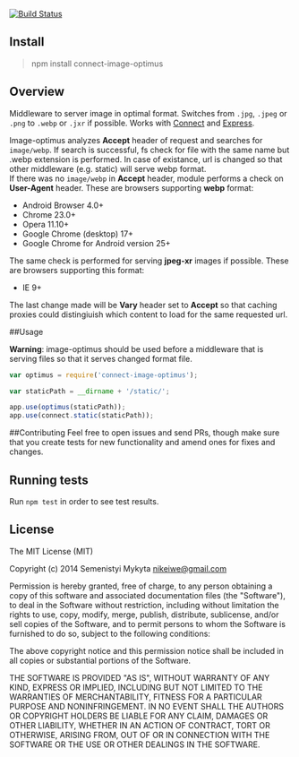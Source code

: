 [![Build Status](https://travis-ci.org/msemenistyi/connect-image-optimus.png)](https://travis-ci.org/msemenistyi/connect-image-optimus)

## Install
> npm install connect-image-optimus

## Overview
Middleware to server image in optimal format. Switches from `.jpg`, `.jpeg` or 
`.png` to `.webp` or `.jxr` if possible.
Works with [Connect](https://github.com/senchalabs/connect/) 
and [Express](https://github.com/visionmedia/express).

Image-optimus analyzes **Accept** header of request and searches for `image/webp`.
If search is successful, fs check for file with the same name but .webp extension 
is performed. In case of existance, url is changed so that other middleware 
(e.g. static) will serve webp format.   
If there was no `image/webp` in **Accept** header, module performs a check on 
**User-Agent** header. These are browsers supporting **webp** format:
- Android Browser 4.0+ 
- Chrome 23.0+
- Opera 11.10+
- Google Chrome (desktop) 17+
- Google Chrome for Android version 25+

The same check is performed for serving **jpeg-xr** images if possible.
These are browsers supporting this format:
- IE 9+

The last change made will be **Vary** header set to **Accept** so that caching
proxies could distingiuish which content to load for the same requested url.

##Usage

**Warning**: image-optimus should be used before a middleware that is serving 
files so that it serves changed format file.   

```js
var optimus = require('connect-image-optimus');

var staticPath = __dirname + '/static/';

app.use(optimus(staticPath));
app.use(connect.static(staticPath));
```
##Contributing
Feel free to open issues and send PRs, though make sure that you create tests
for new functionality and amend ones for fixes and changes. 

## Running tests
Run `npm test` in order to see test results.

## License

The MIT License (MIT)

Copyright (c) 2014 Semenistyi Mykyta nikeiwe@gmail.com

Permission is hereby granted, free of charge, to any person obtaining a copy
of this software and associated documentation files (the "Software"), to deal
in the Software without restriction, including without limitation the rights
to use, copy, modify, merge, publish, distribute, sublicense, and/or sell
copies of the Software, and to permit persons to whom the Software is
furnished to do so, subject to the following conditions:

The above copyright notice and this permission notice shall be included in
all copies or substantial portions of the Software.

THE SOFTWARE IS PROVIDED "AS IS", WITHOUT WARRANTY OF ANY KIND, EXPRESS OR
IMPLIED, INCLUDING BUT NOT LIMITED TO THE WARRANTIES OF MERCHANTABILITY,
FITNESS FOR A PARTICULAR PURPOSE AND NONINFRINGEMENT. IN NO EVENT SHALL THE
AUTHORS OR COPYRIGHT HOLDERS BE LIABLE FOR ANY CLAIM, DAMAGES OR OTHER
LIABILITY, WHETHER IN AN ACTION OF CONTRACT, TORT OR OTHERWISE, ARISING FROM,
OUT OF OR IN CONNECTION WITH THE SOFTWARE OR THE USE OR OTHER DEALINGS IN
THE SOFTWARE.
